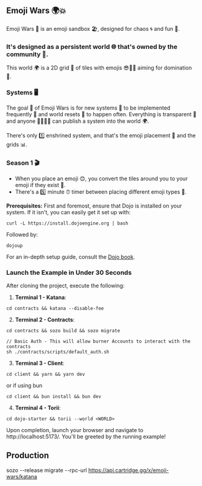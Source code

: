 ## Emoji Wars 🌍💥

Emoji Wars 🚀 is an emoji sandbox 🏖, designed for chaos 🌀 and fun 🎉.

### It's designed as a persistent world 🌐 that's owned by the community 👥.

This world 🌍 is a 2D grid 📏 of tiles with emojis 😎🦄🍕 aiming for domination 💪.

### Systems 🖥

The goal 🎯 of Emoji Wars is for new systems 🔄 to be implemented frequently 🔄 and world resets 🔄 to happen often. Everything is transparent 🌈 and anyone 🙋‍♂️🙋‍♀️ can publish a system into the world 🌍.

There's only 1️⃣ enshrined system, and that's the emoji placement 📍 and the grids 📊.

### Season 1 🎬

- When you place an emoji 😊, you convert the tiles around you to your emoji if they exist 🔄.
- There's a 5️⃣ minute ⏰ timer between placing different emoji types 🔄.

**Prerequisites:** First and foremost, ensure that Dojo is installed on your system. If it isn't, you can easily get it set up with:

```console
curl -L https://install.dojoengine.org | bash
```

Followed by:

```console
dojoup    
```

For an in-depth setup guide, consult the [Dojo book](https://book.dojoengine.org/getting-started/quick-start.html).

### Launch the Example in Under 30 Seconds

After cloning the project, execute the following:

1. **Terminal 1 - Katana**:

```console
cd contracts && katana --disable-fee
```

2. **Terminal 2 - Contracts**:

```console
cd contracts && sozo build && sozo migrate

// Basic Auth - This will allow burner Accounts to interact with the contracts
sh ./contracts/scripts/default_auth.sh
```

3. **Terminal 3 - Client**:

```console
cd client && yarn && yarn dev
```

or if using bun

```console
cd client && bun install && bun dev
```

4. **Terminal 4 - Torii**:

```console
cd dojo-starter && torii --world <WORLD>
```

Upon completion, launch your browser and navigate to http://localhost:5173/. You'll be greeted by the running example!


## Production
sozo --release migrate --rpc-url https://api.cartridge.gg/x/emoji-wars/katana
